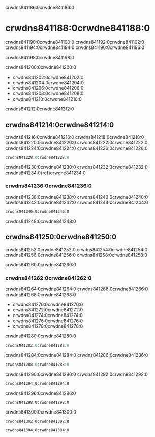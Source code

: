 crwdns841186:0crwdne841186:0
# crwdns841188:0crwdne841188:0

crwdns841190:0crwdne841190:0 crwdns841192:0crwdne841192:0 crwdns841194:0crwdne841194:0 crwdns841196:0crwdne841196:0

crwdns841198:0crwdne841198:0

crwdns841200:0crwdne841200:0

* crwdns841202:0crwdne841202:0
* crwdns841204:0crwdne841204:0
* crwdns841206:0crwdne841206:0
* crwdns841208:0crwdne841208:0
* crwdns841210:0crwdne841210:0

crwdns841212:0crwdne841212:0

## crwdns841214:0crwdne841214:0

crwdns841216:0crwdne841216:0 crwdns841218:0crwdne841218:0 crwdns841220:0crwdne841220:0 crwdns841222:0crwdne841222:0 crwdns841224:0crwdne841224:0 crwdns841226:0crwdne841226:0

```r
crwdns841228:0crwdne841228:0

```
crwdns841230:0crwdne841230:0 crwdns841232:0crwdne841232:0 crwdns841234:0{ref}crwdne841234:0

### crwdns841236:0crwdne841236:0

crwdns841238:0crwdne841238:0 crwdns841240:0crwdne841240:0 crwdns841242:0crwdne841242:0 crwdns841244:0crwdne841244:0
```
crwdns841246:0crwdne841246:0
```
crwdns841248:0crwdne841248:0

## crwdns841250:0crwdne841250:0

crwdns841252:0crwdne841252:0 crwdns841254:0crwdne841254:0 crwdns841256:0crwdne841256:0 crwdns841258:0crwdne841258:0

crwdns841260:0crwdne841260:0

### crwdns841262:0crwdne841262:0

crwdns841264:0crwdne841264:0 crwdns841266:0crwdne841266:0 crwdns841268:0crwdne841268:0

- crwdns841270:0crwdne841270:0
- crwdns841272:0crwdne841272:0
- crwdns841274:0crwdne841274:0
- crwdns841276:0crwdne841276:0
- crwdns841278:0crwdne841278:0

crwdns841280:0crwdne841280:0

```r
crwdns841282:0crwdne841282:0
```

crwdns841284:0crwdne841284:0 crwdns841286:0crwdne841286:0

```r
crwdns841288:0crwdne841288:0
```

crwdns841290:0crwdne841290:0 crwdns841292:0crwdne841292:0

```
crwdns841294:0crwdne841294:0
```

crwdns841296:0crwdne841296:0

```
crwdns841298:0crwdne841298:0
```

crwdns841300:0crwdne841300:0

```
crwdns841302:0crwdne841302:0
```

```
crwdns841304:0crwdne841304:0
```
